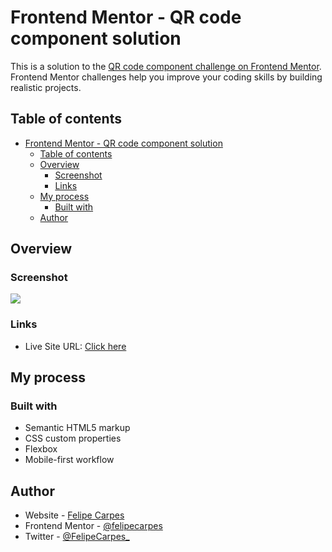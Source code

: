 # Frontend Mentor - QR code component solution

This is a solution to the [QR code component challenge on Frontend Mentor](https://www.frontendmentor.io/challenges/qr-code-component-iux_sIO_H). Frontend Mentor challenges help you improve your coding skills by building realistic projects. 

## Table of contents

- [Frontend Mentor - QR code component solution](#frontend-mentor---qr-code-component-solution)
  - [Table of contents](#table-of-contents)
  - [Overview](#overview)
    - [Screenshot](#screenshot)
    - [Links](#links)
  - [My process](#my-process)
    - [Built with](#built-with)
  - [Author](#author)

## Overview

### Screenshot

![](./design/screenshot.jpg)

### Links

- Live Site URL: [Click here](https://qr-code-component-main-five-omega.vercel.app/)

## My process

### Built with

- Semantic HTML5 markup
- CSS custom properties
- Flexbox
- Mobile-first workflow

## Author

- Website - [Felipe Carpes](https://felipecarpes.tech)
- Frontend Mentor - [@felipecarpes](https://www.frontendmentor.io/profile/felipecarpes)
- Twitter - [@FelipeCarpes_](https://twitter.com/FelipeCarpes_)
